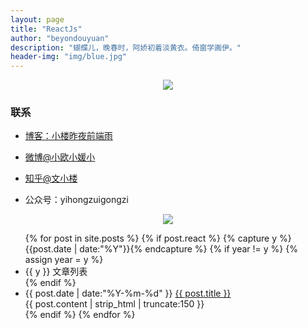 ```yaml
---
layout: page
title: "ReactJs"
author: "beyondouyuan"
description: "蝴蝶儿，晚春时，阿娇初着淡黄衣。倚窗学画伊。"
header-img: "img/blue.jpg"
---
```


<center>
    <p><img src="https://beyondouyuan.github.io/img/ouyuan.jpg" align="center"></p>
</center>

### 联系 ###

- [博客：小楼昨夜前端雨](beyondouyuan.github.io)

- [微博@小欧小媛小](http://weibo.com/207775270)

- [知乎@文小楼](http://www.zhihu.com/people/beyondouyuan)

- 公众号：yihongzuigongzi


<center>
    <p><img src="https://beyondouyuan.github.io/img/wechat.jpg" align="center"></p>
</center>



<!-- 文章列表 -->
<ul class="listing">
{% for post in site.posts %}
  {% if post.react %}
  <!-- 时间轴标记 -->
  	{% capture y %}{{post.date | date:"%Y"}}{% endcapture %}
	  {% if year != y %}
	    {% assign year = y %}
	    <li class="listing-seperator">{{ y }}  文章列表</li>
	  {% endif %}
	  <li class="listing-item">
	  <!-- 时间轴-标题 -->
	    <time datetime="{{ post.date | date:"%Y-%m-%d" }}">{{ post.date | date:"%Y-%m-%d" }}</time>
	    <a href="{{ post.url }}" title="{{ post.title }}">{{ post.title }}</a>
	  </li>
	  <!-- 内容预览 -->
	  <div class="post-content-preview">
            {{ post.content | strip_html | truncate:150 }}
      </div>
  {% endif %}
{% endfor %}
</ul>


